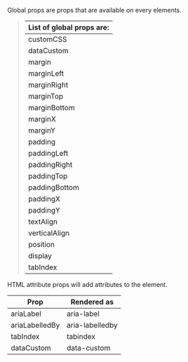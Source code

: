 Global props are props that are available on every elements.

> | List of global props are: |
> | ------------------------- |
> | customCSS                 |
> | dataCustom                |
> | margin                    |
> | marginLeft                |
> | marginRight               |
> | marginTop                 |
> | marginBottom              |
> | marginX                   |
> | marginY                   |
> | padding                   |
> | paddingLeft               |
> | paddingRight              |
> | paddingTop                |
> | paddingBottom             |
> | paddingX                  |
> | paddingY                  |
> | textAlign                 |
> | verticalAlign             |
> | position                  |
> | display                   |
> | tabIndex                  |

HTML attribute props will add attributes to the element.

| Prop           | Rendered as     |
| -------------- | --------------- |
| ariaLabel      | aria-label      |
| ariaLabelledBy | aria-labelledby |
| tabIndex       | tabindex        |
| dataCustom     | data-custom     |

